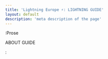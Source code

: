 ```yaml
---
title: 'Lightning Europe ⚡️: LIGHTNING GUIDE'
layout: default
description: 'meta description of the page'
---
```



:Prose

ABOUT GUIDE

:
